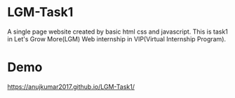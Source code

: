 # LGM-Task1
A single page website created by basic html css and javascript. This is task1 in Let's Grow More(LGM) Web internship in VIP(Virtual Internship Program).
# Demo 
https://anujkumar2017.github.io/LGM-Task1/
